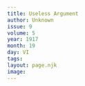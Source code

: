 ```yaml
---
title: Useless Argument
author: Unknown
issue: 9
volume: 5
year: 1917
month: 19
day: VI
tags:
layout: page.njk
image:
---
```





